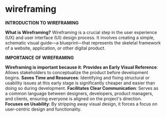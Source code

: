 # wireframing
<div align="centre">
<strong>INTRODUCTION TO WIREFRAMING</strong>
</div>

**What is Wireframing?**
Wireframing is a crucial step in the user experience (UX) and user interface (UI) design process. It involves creating a simple, schematic visual guide—a blueprint—that represents the skeletal framework of a website, application, or other digital product.

<div align="centre">
<strong>IMPORTANCE OF WIREFRAMING</strong>
</div>

**Wireframing is important because it**:
**Provides an Early Visual Reference**: Allows stakeholders to conceptualize the product before development begins.
**Saves Time and Resources**: Identifying and fixing structural or usability issues at this early stage is significantly cheaper and easier than doing so during development.
**Facilitates Clear Communication**: Serves as a common language between designers, developers, product managers, and clients, ensuring everyone is aligned on the project's direction.
**Focuses on Usability**: By stripping away visual design, it forces a focus on user-centric design and functionality.